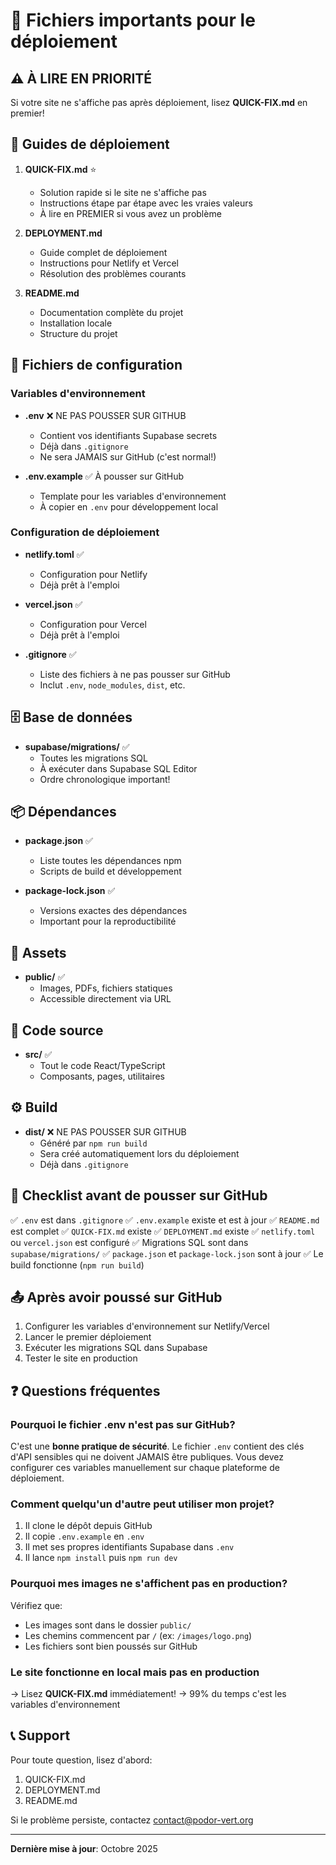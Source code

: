 # 📁 Fichiers importants pour le déploiement

## ⚠️ À LIRE EN PRIORITÉ

Si votre site ne s'affiche pas après déploiement, lisez **QUICK-FIX.md** en premier!

## 📄 Guides de déploiement

1. **QUICK-FIX.md** ⭐
   - Solution rapide si le site ne s'affiche pas
   - Instructions étape par étape avec les vraies valeurs
   - À lire en PREMIER si vous avez un problème

2. **DEPLOYMENT.md**
   - Guide complet de déploiement
   - Instructions pour Netlify et Vercel
   - Résolution des problèmes courants

3. **README.md**
   - Documentation complète du projet
   - Installation locale
   - Structure du projet

## 🔧 Fichiers de configuration

### Variables d'environnement

- **.env** ❌ NE PAS POUSSER SUR GITHUB
  - Contient vos identifiants Supabase secrets
  - Déjà dans `.gitignore`
  - Ne sera JAMAIS sur GitHub (c'est normal!)

- **.env.example** ✅ À pousser sur GitHub
  - Template pour les variables d'environnement
  - À copier en `.env` pour développement local

### Configuration de déploiement

- **netlify.toml** ✅
  - Configuration pour Netlify
  - Déjà prêt à l'emploi

- **vercel.json** ✅
  - Configuration pour Vercel
  - Déjà prêt à l'emploi

- **.gitignore** ✅
  - Liste des fichiers à ne pas pousser sur GitHub
  - Inclut `.env`, `node_modules`, `dist`, etc.

## 🗄️ Base de données

- **supabase/migrations/** ✅
  - Toutes les migrations SQL
  - À exécuter dans Supabase SQL Editor
  - Ordre chronologique important!

## 📦 Dépendances

- **package.json** ✅
  - Liste toutes les dépendances npm
  - Scripts de build et développement

- **package-lock.json** ✅
  - Versions exactes des dépendances
  - Important pour la reproductibilité

## 🎨 Assets

- **public/** ✅
  - Images, PDFs, fichiers statiques
  - Accessible directement via URL

## 📝 Code source

- **src/** ✅
  - Tout le code React/TypeScript
  - Composants, pages, utilitaires

## ⚙️ Build

- **dist/** ❌ NE PAS POUSSER SUR GITHUB
  - Généré par `npm run build`
  - Sera créé automatiquement lors du déploiement
  - Déjà dans `.gitignore`

## 🚀 Checklist avant de pousser sur GitHub

✅ `.env` est dans `.gitignore`
✅ `.env.example` existe et est à jour
✅ `README.md` est complet
✅ `QUICK-FIX.md` existe
✅ `DEPLOYMENT.md` existe
✅ `netlify.toml` ou `vercel.json` est configuré
✅ Migrations SQL sont dans `supabase/migrations/`
✅ `package.json` et `package-lock.json` sont à jour
✅ Le build fonctionne (`npm run build`)

## 📤 Après avoir poussé sur GitHub

1. Configurer les variables d'environnement sur Netlify/Vercel
2. Lancer le premier déploiement
3. Exécuter les migrations SQL dans Supabase
4. Tester le site en production

## ❓ Questions fréquentes

### Pourquoi le fichier .env n'est pas sur GitHub?

C'est une **bonne pratique de sécurité**. Le fichier `.env` contient des clés d'API sensibles qui ne doivent JAMAIS être publiques. Vous devez configurer ces variables manuellement sur chaque plateforme de déploiement.

### Comment quelqu'un d'autre peut utiliser mon projet?

1. Il clone le dépôt depuis GitHub
2. Il copie `.env.example` en `.env`
3. Il met ses propres identifiants Supabase dans `.env`
4. Il lance `npm install` puis `npm run dev`

### Pourquoi mes images ne s'affichent pas en production?

Vérifiez que:
- Les images sont dans le dossier `public/`
- Les chemins commencent par `/` (ex: `/images/logo.png`)
- Les fichiers sont bien poussés sur GitHub

### Le site fonctionne en local mais pas en production

→ Lisez **QUICK-FIX.md** immédiatement!
→ 99% du temps c'est les variables d'environnement

## 📞 Support

Pour toute question, lisez d'abord:
1. QUICK-FIX.md
2. DEPLOYMENT.md
3. README.md

Si le problème persiste, contactez contact@podor-vert.org

---

**Dernière mise à jour**: Octobre 2025
